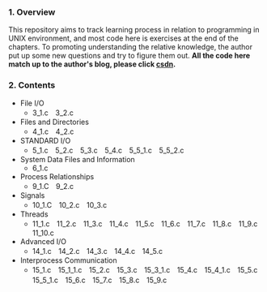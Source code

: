 ### 1. Overview


This repository aims to track learning process in relation to programming in UNIX environment, and most code here is exercises at the end of the chapters. To promoting understanding the relative knowledge, the author put up some new questions and try to figure them out. **All the code here  match up to the author's blog, please click [csdn](http://blog.csdn.net/lovestackover).**

### 2. Contents

- File I/O 
  - 3_1.c　3_2.c
- Files and Directories
  - 4_1.c　4_2.c
- STANDARD I/O
  - 5_1.c　5_2.c　5_3.c　5_4.c　5_5_1.c　5_5_2.c
- System Data Files and Information
  - 6_1.c
- Process Relationships
  - 9_1.C　9_2.c
- Signals
  - 10_1.C　10_2.c　10_3.c
- Threads
  - 11_1.c　11_2.c　11_3.c　11_4.c　11_5.c　11_6.c　11_7.c　11_8.c　11_9.c　11_10.c
- Advanced I/O
  - 14_1.c　14_2.c　14_3.c　14_4.c　14_5.c
- Interprocess Communication
  - 15_1.c　15_1_1.c　15_2.c　15_3.c　15_3_1.c　15_4.c　15_4_1.c　15_5.c　15_5_1.c　15_6.c　15_7.c　15_8.c　15_9.c
